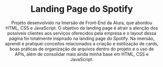 <h1 align = center>Landing Page do Spotify</h1>
  <p align = center>Projeto desenvolvido na Imersão de Front-End da Alura, que abordou HTML, CSS e JavaScript. O objetivo da landing page é atrair a atenção dos possíveis clientes aos serviços oferecidos pela empresa e o layout dessa página foi totalmente inspirado na landing page do Spotify. Na imersão, aprendi e pratiquei conceitos relacionados a criação e estilização de cards, boas práticas de organização de arquivos dentro do projeto e o uso de APIs, além de consolidar mais ainda minha base em HTML, CSS e JavaScript.</p>
